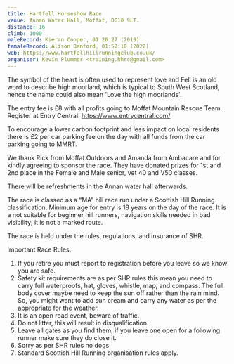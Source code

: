 ```yaml
---
title: Hartfell Horseshow Race
venue: Annan Water Hall, Moffat, DG10 9LT.
distance: 16
climb: 1000
maleRecord: Kieran Cooper, 01:26:27 (2019)
femaleRecord: Alison Banford, 01:52:10 (2022)
web: https://www.hartfellhillrunningclub.co.uk/
organiser: Kevin Plummer <training.hhrc@gmail.com>
---
```


The symbol of the heart is often used to represent love and Fell is an
old word to describe high moorland, which is typical to South West
Scotland, hence the name could also mean 'Love the high moorlands'.

The entry fee is £8 with all profits going to Moffat Mountain Rescue
Team. Register at Entry Central: https://www.entrycentral.com/

To encourage a lower carbon footprint and less impact on local
residents there is £2 per car parking fee on the day with all funds
from the car parking going to MMRT.

We thank Rick from Moffat Outdoors and Amanda from Ambacare and for
kindly agreeing to sponsor the race. They have donated prizes for 1st
and 2nd place in the Female and Male senior, vet 40 and V50 classes.

There will be refreshments in the Annan water hall afterwards.

The race is classed as a “MA” hill race run under a Scottish Hill
Running classification. Minimum age for entry is 18 years on the
day of the race. It is a not suitable for beginner hill runners,
navigation skills needed in bad visibility; it is not a marked route.

The race is held under the rules, regulations, and insurance of SHR.

Important Race Rules:
1. If you retire you must report to registration before you leave so we
   know you are safe.
2. Safety kit requirements are as per SHR rules this mean you need to
   carry full waterproofs, hat, gloves, whistle, map, and compass. The
   full body cover maybe need to keep the sun off rather than the rain
   mind. So, you might want to add sun cream and carry any water as
   per the appropriate for the weather.
3. It is an open road event, beware of traffic.
4. Do not litter, this will result in disqualification.
5. Leave all gates as you find them, if you leave one open for a
   following runner make sure they do close it.
6. Sorry as per SHR rules no dogs.
7. Standard Scottish Hill Running organisation rules apply. 
